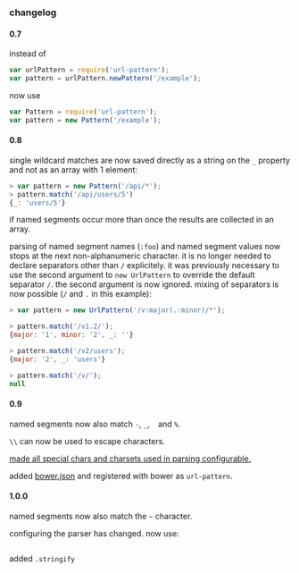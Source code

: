 ### changelog

#### 0.7

instead of

``` javascript
var urlPattern = require('url-pattern');
var pattern = urlPattern.newPattern('/example');
```

now use

``` javascript
var Pattern = require('url-pattern');
var pattern = new Pattern('/example');
```

#### 0.8

single wildcard matches are now saved directly as a
string on the `_` property and not as an array with 1 element:

``` javascript
> var pattern = new Pattern('/api/*');
> pattern.match('/api/users/5')
{_: 'users/5'}
```

if named segments occur more than once the results are collected in an array.

parsing of named segment names (`:foo`) and named segment values now
stops at the next non-alphanumeric character.
it is no longer needed to declare separators other than `/` explicitely.
it was previously necessary to use the second argument to `new UrlPattern` to
override the default separator `/`.
the second argument is now ignored.
mixing of separators is now possible (`/` and `.` in this example):

``` javascript
> var pattern = new UrlPattern('/v:major(.:minor)/*');

> pattern.match('/v1.2/');
{major: '1', minor: '2', _: ''}

> pattern.match('/v2/users');
{major: '2', _: 'users'}

> pattern.match('/v/');
null
```

#### 0.9

named segments now also match `-`, `_`, ` ` and `%`.

`\\` can now be used to escape characters.

[made all special chars and charsets used in parsing configurable.](#modifying-the-compiler)

added [bower.json](bower.json) and registered with bower as `url-pattern`.

#### 1.0.0

named segments now also match the `~` character.

configuring the parser has changed. now use:

```javascript
```

added `.stringify`

